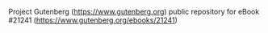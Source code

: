 Project Gutenberg (https://www.gutenberg.org) public repository for eBook #21241 (https://www.gutenberg.org/ebooks/21241)
